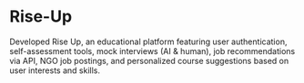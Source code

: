 # Rise-Up

Developed Rise Up, an educational platform featuring user authentication, self-assessment tools, mock interviews
(AI & human), job recommendations via API, NGO job postings, and personalized course suggestions based on
user interests and skills.
